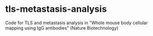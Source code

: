 # tls-metastasis-analysis

Code for TLS and metastasis analysis in "Whole mouse body cellular mapping using IgG antibodies" (Nature Biotechnology)
